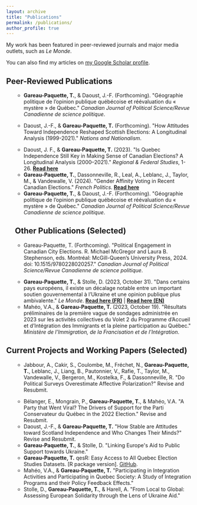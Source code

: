 ```yaml
---
layout: archive
title: "Publications"
permalink: /publications/
author_profile: true
---
```



<p>
My work has been featured in peer-reviewed journals and major media outlets, such as <em>Le Monde</em>.
</p>

  <div class="wordwrap">You can also find my articles on <a href="{{site.author.googlescholar}}">my Google Scholar profile</a>.</div>

<div class="content-container">


<section id="publications">
  <h2>Peer-Reviewed Publications</h2>
  <ul>
  
  * **Gareau-Paquette, T.**, & Daoust, J.-F. (Forthcoming). "Géographie politique de l’opinion publique québécoise et réévaluation du « mystère » de Québec." *Canadian Journal of Political Science/Revue Canadienne de science politique*.  

* Daoust, J.-F., & **Gareau-Paquette, T.** (Forthcoming). "How Attitudes Toward Independence Reshaped Scottish Elections: A Longitudinal Analysis (1999-2021)." *Nations and Nationalism*.  

    <li>Daoust, J. F., & <strong>Gareau-Paquette, T.</strong> (2023). "Is Quebec Independence Still Key in Making Sense of Canadian Elections? A Longitudinal Analysis (2000–2021)." <em>Regional & Federal Studies</em>, 1-26. <a href="https://www.tandfonline.com/eprint/K4ZI95VIEVNGGXEKSQRG/full?target=10.1080/13597566.2023.2233422" target="_blank" style="font-weight: bold;">Read here</a></li>
    
    <li><strong>Gareau-Paquette, T.</strong>, Dassonneville, R., Leal, A., Leblanc, J., Taylor, M., & Vandewalle, V. (2024). "Gender Affinity Voting in Recent Canadian Elections." <em>French Politics</em>. <a href="https://doi.org/10.1057/s41253-024-00236-5" target="_blank" style="font-weight: bold;">Read here</a></li>
    
    <li><strong>Gareau-Paquette, T.</strong>, & Daoust, J.-F. (Forthcoming). "Géographie politique de l’opinion publique québécoise et réévaluation du « mystère » de Québec." <em>Canadian Journal of Political Science/Revue Canadienne de science politique</em>. </li>
    
  </ul>

  <h2>Other Publications (Selected)</h2>
  <ul>
  
* Gareau-Paquette, T. (Forthcoming). "Political Engagement in Canadian City Elections. R. Michael McGregor and Laura B. Stephenson, eds. Montréal: McGill-Queen’s University Press, 2024. doi: 10.1515/9780228020257." *Canadian Journal of Political Science/Revue Canadienne de science politique*.  
 
    <li><strong>Gareau-Paquette, T.</strong>, & Stolle, D. (2023, October 31). "Dans certains pays européens, il existe un décalage notable entre un important soutien gouvernemental à l’Ukraine et une opinion publique plus ambivalente." <em>Le Monde</em>. 
      <a href="https://www.lemonde.fr/idees/article/2023/10/31/dans-certains-pays-europeens-il-existe-un-decalage-notable-entre-un-important-soutien-gouvernemental-a-l-ukraine-et-une-opinion-publique-plus-ambivalente_6197521_3232.html" target="_blank" style="font-weight: bold;">Read here (FR)</a> | 
      <a href="https://www.lemonde.fr/en/opinion/article/2023/10/31/in-some-european-countries-there-is-a-significant-discrepancy-between-strong-government-support-for-ukraine-and-more-ambivalent-public-opinion_6217360_23.html" target="_blank" style="font-weight: bold;">Read here (EN)</a>
    </li>

    <li>Mahéo, V.A., & <strong>Gareau-Paquette, T.</strong> (2023, October 19). "Résultats préliminaires de la première vague de sondages administrée en 2023 sur les activités collectives du Volet 2 du Programme d’Accueil et d’Intégration des Immigrants et la pleine participation au Québec." <em>Ministère de l’Immigration, de la Francisation et de l’Intégration</em>.</li>
  </ul>
  

<h2>Current Projects and Working Papers (Selected)</h2>
<ul>
  
* Jabbour, A., Cakir, S., Coulombe, M., Fréchet, N., <strong>Gareau-Paquette, T.</strong>, Leblanc, J., Liang, B., Pautonnier, V., Rafie, T., Taylor, M., Vandewalle, V., Bergeron, M., Kostelka, F., & Dassonneville, R. "Do Political Surveys Overestimate Affective Polarization?" Revise and Resubmit.
    
    <li>Bélanger, E., Mongrain, P., <strong>Gareau-Paquette, T.</strong>, & Mahéo, V.A. "A Party that Went Viral? The Drivers of Support for the Parti Conservateur du Québec in the 2022 Election." Revise and Resubmit.
    
    <li>Daoust, J.-F., & <strong>Gareau-Paquette, T.</strong> "How Stable are Attitudes toward Scotland Independence and Who Changes Their Minds?" Revise and Resubmit.
  
    <li><strong>Gareau-Paquette, T.</strong>, & Stolle, D. "Linking Europe's Aid to Public Support towards Ukraine."</li>
  
    <li><strong>Gareau-Paquette, T.</strong> qesR: Easy Access to All Quebec Election Studies Datasets. [R package version]. <a href="https://github.com/ThomasGareau/qesR" target="_blank">GitHub</a>.</li>
  
    <li>Mahéo, V.A., & <strong>Gareau-Paquette, T.</strong> "Participating in Integration Activities and Participating in Quebec Society: A Study of Integration Programs and their Policy Feedback Effects."</li>
  
  <li>Stolle, D., <strong>Gareau-Paquette, T.</strong>, & Harell, A. "From Local to Global: Assessing European Solidarity through the Lens of Ukraine Aid."</li>

 </ul>
